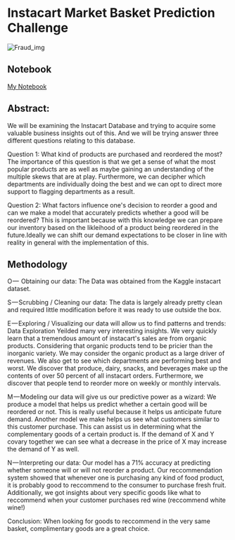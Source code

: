 # Instacart Market Basket Prediction Challenge
![Fraud_img](https://www.supermarketnews.com/sites/supermarketnews.com/files/styles/article_featured_standard/public/Instacart-Personal_Shopper-Bag.png?itok=LIpaSQ2n)

## Notebook
[My Notebook](https://nbviewer.jupyter.org/github/ShinPete/instacart_basket_reorder_preds/blob/master/Instacart_Reorder_preds.ipynb)

## Abstract:
We will be examining the Instacart Database and trying to acquire some valuable business insights out of this. And we will be trying answer three different questions relating to this database.

Question 1: What kind of products are purchased and reordered the most? The importance of this question is that we get a sense of what the most popular products are as well as maybe gaining an understanding of the multiple skews that are at play. Furthermore, we can decipher which departments are individually doing the best and we can opt to direct more support to flagging departments as a result.

Question 2: What factors influence one's decision to reorder a good and can we make a model that accurately predicts whether a good will be reordered? This is important because with this knowledge we can prepare our inventory based on the likleihood of a product being reordered in the future.Ideally we can shift our demand expectations to be closer in line with reality in general with the implementation of this.

## Methodology 
O —  Obtaining our data:
The Data was obtained from the Kaggle instacart dataset.

S — Scrubbing / Cleaning our data:
The data is largely already pretty clean and required little modification before it was ready to use outside the box.

E — Exploring / Visualizing our data will allow us to find patterns and trends:
Data Exploration Yeilded many very interesting insights. We very quickly learn that a tremendous amount of instacart's sales are from organic products. Considering that organic products tend to be pricier than the inorganic variety. We may consider the organic product as a large driver of revenues. We also get to see which departments are performing best and worst. We discover that produce, dairy, snacks, and beverages make up the contents of over 50 percent of all instacart orders. Furthermore, we discover that people tend to reorder more on weekly or monthly intervals.

M — Modeling our data will give us our predictive power as a wizard:
We produce a model that helps us predict whether a certain good will be reordered or not. This is really useful because it helps us anticipate future demand. Another model we make helps us see what customers similar to this customer purchase. This can assist us in determining what the complementary goods of a certain product is. If the demand of X and Y covary together we can see what a decrease in the price of X may increase the demand of Y as well.

N — Interpreting our data:
Our model has a 71% accuracy at predicting whether someone will or will not reorder a product. Our reccommendation system showed that whenever one is purchasing any kind of food product, it is probably good to reccommend to the consumer to purchase fresh fruit. Additionally, we got insights about very specific goods like what to reccommend when your customer purchases red wine (reccommend white wine!)

Conclusion: When looking for goods to reccommend in the very same basket, complimentary goods are a great choice. 
